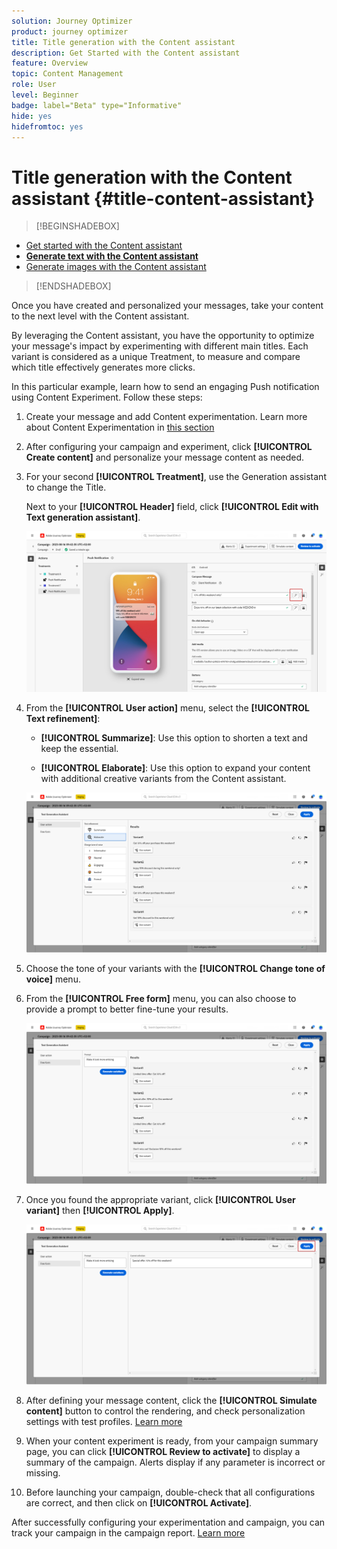 ```yaml
---
solution: Journey Optimizer
product: journey optimizer
title: Title generation with the Content assistant
description: Get Started with the Content assistant
feature: Overview
topic: Content Management
role: User
level: Beginner
badge: label="Beta" type="Informative"
hide: yes
hidefromtoc: yes
---
```

# Title generation with the Content assistant {#title-content-assistant}

>[!BEGINSHADEBOX]

* [Get started with the Content assistant](gs-generative.md)
* **[Generate text with the Content assistant](generative-title.md)**
* [Generate images with the Content assistant](generative-image.md)

>[!ENDSHADEBOX]


Once you have created and personalized your messages, take your content to the next level with the Content assistant. 

By leveraging the Content assistant, you have the opportunity to optimize your message's impact by experimenting with different main titles. Each variant is considered as a unique Treatment, to measure and compare which title effectively generates more clicks.

In this particular example, learn how to send an engaging Push notification using Content Experiment. Follow these steps:

1. Create your message and add Content experimentation. Learn more about Content Experimentation in [this section](../campaigns/content-experiment.md)

1. After configuring your campaign and experiment, click **[!UICONTROL Create content]** and personalize your message content as needed.

1. For your second **[!UICONTROL Treatment]**, use the Generation assistant to change the Title.

    Next to your **[!UICONTROL Header]** field, click **[!UICONTROL Edit with Text generation assistant]**.

    ![](assets/gen-ai-title-1.png)

1. From the **[!UICONTROL User action]** menu, select the **[!UICONTROL Text refinement]**:

    * **[!UICONTROL Summarize]**: Use this option to shorten a text and keep the essential.
    
    * **[!UICONTROL Elaborate]**: Use this option to expand your content with additional creative variants from the Content assistant.

    ![](assets/gen-ai-title-2.png)

1. Choose the tone of your variants with the **[!UICONTROL Change tone of voice]** menu. 

1. From the **[!UICONTROL Free form]** menu, you can also choose to provide a prompt to better fine-tune your results.

    ![](assets/gen-ai-title-3.png)

1. Once you found the appropriate variant, click **[!UICONTROL User variant]** then **[!UICONTROL Apply]**.

    ![](assets/gen-ai-title-4.png)

1. After defining your message content, click the **[!UICONTROL Simulate content]** button to control the rendering, and check personalization settings with test profiles. [Learn more](../email/preview.md)

1. When your content experiment is ready, from your campaign summary page, you can click **[!UICONTROL Review to activate]** to display a summary of the campaign. Alerts display if any parameter is incorrect or missing.

1. Before launching your campaign, double-check that all configurations are correct, and then click on **[!UICONTROL Activate]**.

After successfully configuring your experimentation and campaign, you can track your campaign in the campaign report. [Learn more](../reports/campaign-global-report.md#experimentation-report)

